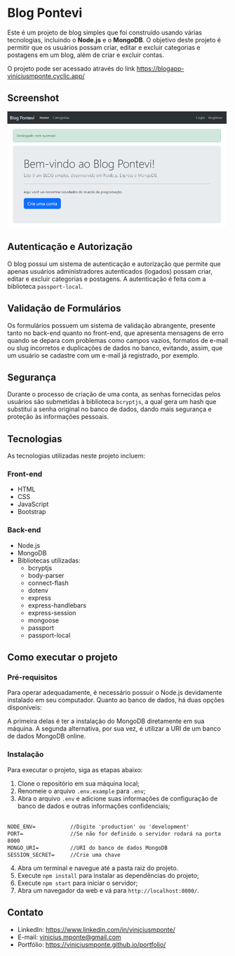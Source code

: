 # Blog Pontevi

Este é um projeto de blog simples que foi construído usando várias tecnologias, incluindo o **Node.js** e o **MongoDB**. O objetivo deste projeto é permitir que os usuários possam criar, editar e excluir categorias e postagens em um blog, além de criar e excluir contas.

O projeto pode ser acessado através do link https://blogapp-viniciusmponte.cyclic.app/

## Screenshot

<img src="https://raw.githubusercontent.com/ViniciusMPonte/portfolio/main/images/blog-pontevi.png" style="width: 500px; height: auto;">

## Autenticação e Autorização

O blog possui um sistema de autenticação e autorização que permite que apenas usuários administradores autenticados (logados) possam criar, editar e excluir categorias e postagens. A autenticação é feita com a biblioteca `passport-local`.


## Validação de Formulários

Os formulários possuem um sistema de validação abrangente, presente tanto no back-end quanto no front-end, que apresenta mensagens de erro quando se depara com problemas como campos vazios, formatos de e-mail ou slug incorretos e duplicações de dados no banco, evitando, assim, que um usuário se cadastre com um e-mail já registrado, por exemplo.


## Segurança

Durante o processo de criação de uma conta, as senhas fornecidas pelos usuários são submetidas à biblioteca `bcryptjs`, a qual gera um hash que substitui a senha original no banco de dados, dando mais segurança e proteção às informações pessoais.


## Tecnologias

As tecnologias utilizadas neste projeto incluem:

### Front-end

- HTML
- CSS
- JavaScript
- Bootstrap

### Back-end

- Node.js
- MongoDB
- Bibliotecas utilizadas:
    - bcryptjs
    - body-parser
    - connect-flash
    - dotenv
    - express
    - express-handlebars
    - express-session
    - mongoose
    - passport
    - passport-local


## Como executar o projeto

### Pré-requisitos

Para operar adequadamente, é necessário possuir o Node.js devidamente instalado em seu computador. Quanto ao banco de dados, há duas opções disponíveis:

A primeira delas é ter a instalação do MongoDB diretamente em sua máquina. A segunda alternativa, por sua vez, é utilizar a URI de um banco de dados MongoDB online.


### Instalação

Para executar o projeto, siga as etapas abaixo:

1. Clone o repositório em sua máquina local;
2. Renomeie o arquivo `.env.example` para `.env`;
3. Abra o arquivo `.env` e adicione suas informações de configuração de banco de dados e outras informações confidenciais;

```.env

NODE_ENV=           //Digite 'production' ou 'development'
PORT=               //Se não for definido o servidor rodará na porta 8000
MONGO_URI=          //URI do banco de dados MongoDB
SESSION_SECRET=     //Crie uma chave

```


4. Abra um terminal e navegue até a pasta raiz do projeto.
5. Execute `npm install` para instalar as dependências do projeto;
6. Execute `npm start` para iniciar o servidor;
7. Abra um navegador da web e vá para `http://localhost:8000/`.

## Contato

- LinkedIn: https://www.linkedin.com/in/viniciusmponte/
- E-mail: vinicius.mponte@gmail.com
- Portfólio: https://viniciusmponte.github.io/portfolio/
